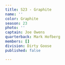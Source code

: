 ```yaml
---
title: S23 - Graphite
name: ''
color: Graphite
season: 23
photo: ''
captain: Joe Owens
quarterback: Mark Hofberg
members: []
division: Dirty Goose
published: false

---
```

